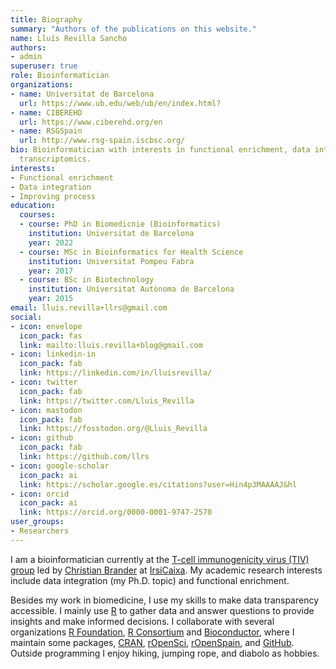 ```yaml
---
title: Biography
summary: "Authors of the publications on this website."
name: Lluís Revilla Sancho
authors:
- admin
superuser: true
role: Bioinformatician
organizations:
- name: Universitat de Barcelona
  url: https://www.ub.edu/web/ub/en/index.html?
- name: CIBEREHD
  url: https://www.ciberehd.org/en
- name: RSGSpain
  url: http://www.rsg-spain.iscbsc.org/
bio: Bioinformatician with interests in functional enrichment, data integration and
  transcriptomics. 
interests:
- Functional enrichment
- Data integration
- Improving process
education:
  courses:
  - course: PhD in Biomedicnie (Bioinformatics)
    institution: Universitat de Barcelona
    year: 2022
  - course: MSc in Bioinformatics for Health Science
    institution: Universitat Pompeu Fabra
    year: 2017
  - course: BSc in Biotechnology
    institution: Universitat Autònoma de Barcelona
    year: 2015
email: lluis.revilla+llrs@gmail.com
social:
- icon: envelope
  icon_pack: fas
  link: mailto:lluis.revilla+blog@gmail.com
- icon: linkedin-in
  icon_pack: fab
  link: https://linkedin.com/in/lluisrevilla/
- icon: twitter
  icon_pack: fab
  link: https://twitter.com/Lluis_Revilla
- icon: mastodon
  icon_pack: fab
  link: https://fosstodon.org/@Lluis_Revilla
- icon: github
  icon_pack: fab
  link: https://github.com/llrs
- icon: google-scholar
  icon_pack: ai
  link: https://scholar.google.es/citations?user=Hin4p3MAAAAJ&hl
- icon: orcid
  icon_pack: ai
  link: https://orcid.org/0000-0001-9747-2570
user_groups:
- Researchers
---
```


I am a bioinformatician currently at the [T-cell immunogenicity virus (TIV) group](https://www.irsicaixa.es/en/host-genetics-and-cellular-immunity) led by [Christian Brander](https://orcid.org/0000-0002-0548-5778) at [IrsiCaixa](https://www.irsicaixa.es/en).
My academic research interests include data integration (my Ph.D. topic) and functional enrichment.


Besides my work in biomedicine, I use my skills to make data transparency accessible.
I mainly use [R](https://r-project.org)  to gather data and answer questions to provide insights and make informed decisions. 
I collaborate with several organizations [R Foundation](https://www.r-project.org/foundation/), [R Consortium](https://www.r-consortium.org/) and  [Bioconductor](https://bioconductor.org/packages/BioCor/), where I maintain some packages, [CRAN](https://cran.r-project.org/web/checks/check_results_lluis.revilla_at_gmail.com.html), [rOpenSci](https://ropensci.org/), [rOpenSpain](https://ropenspain.es/), and [GitHub](https://github.com/llrs).  
Outside programming I enjoy hiking, jumping rope, and diabolo as hobbies. 
